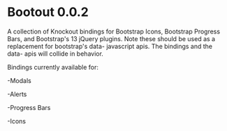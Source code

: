 Bootout 0.0.2
=============

A collection of Knockout bindings for Bootstrap Icons, Bootstrap Progress Bars, and Bootstrap's 13 jQuery plugins. Note these should be used as a replacement for bootstrap's data- javascript apis. The bindings and the data- apis will collide in behavior.

Bindings currently available for:

-Modals

-Alerts

-Progress Bars

-Icons